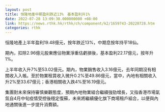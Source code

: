 ```yaml
---
layout: post
title: 恒隆地產中期盈利跌近13%　基本盈利升1%
date: 2022-07-28 13:09:30.000000000 +08:00
link: https://news.rthk.hk/rthk/ch/component/k2/1659743-20220728.htm
categories: rthk
---
```


恒隆地產上半年盈利19.48億元，按年跌近13%，中期息按年持平18仙。

期內，扣除2.96億元股東應佔物業淨重估虧損後，基本盈利22.17億元，按年升1%。

上半年收入升7%至53.02億元。期內，物業銷售收入3.16億元，去年同期沒有相關收入入帳。至於物業租賃收入微升0.2%至49.86億元，當中，內地有相關收入升2%至33.67億元；香港相關收入跌4%至16.19億元。

集團對未來保持審慎樂觀態度，預期內地物業組合繼續強勁增長，又指香港市場氣氛自4月中旬疫情受控後穩定復蘇，未來將繼續優化旗下商場租戶組合，以便與內地通關後進一步提升消費額。
